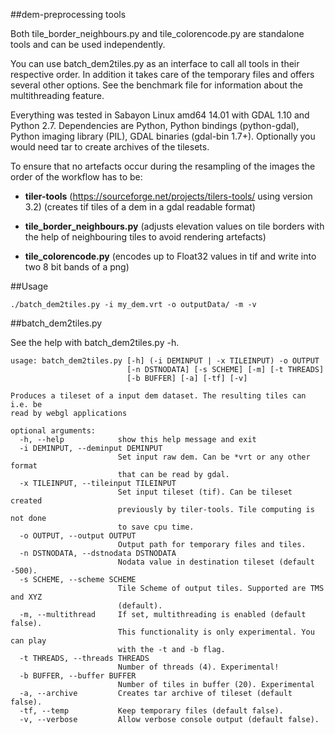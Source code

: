 ##dem-preprocessing tools

Both tile_border_neighbours.py and tile_colorencode.py are standalone tools and can be used independently. 

You can use batch_dem2tiles.py as an interface to call all tools in their respective order.
In addition it takes care of the temporary files and offers several other options.
See the benchmark file for information about the multithreading feature.

Everything was tested in Sabayon Linux amd64 14.01 with GDAL 1.10 and Python 2.7.
Dependencies are Python, Python bindings (python-gdal), Python imaging library (PIL), GDAL binaries (gdal-bin 1.7+).
Optionally you would need tar to create archives of the tilesets.

To ensure that no artefacts occur during the resampling of the images the order of the workflow has to be:

* __tiler-tools__ (https://sourceforge.net/projects/tilers-tools/ using version 3.2)
(creates tif tiles of a dem in a gdal readable format)

* __tile_border_neighbours.py__ 
(adjusts elevation values on tile borders with the help of neighbouring tiles to avoid rendering artefacts)

* __tile_colorencode.py__
(encodes up to Float32 values in tif and write into two 8 bit bands of a png)


##Usage

```
./batch_dem2tiles.py -i my_dem.vrt -o outputData/ -m -v
```

##batch_dem2tiles.py

See the help with batch_dem2tiles.py -h.

```
usage: batch_dem2tiles.py [-h] (-i DEMINPUT | -x TILEINPUT) -o OUTPUT
                          [-n DSTNODATA] [-s SCHEME] [-m] [-t THREADS]
                          [-b BUFFER] [-a] [-tf] [-v]

Produces a tileset of a input dem dataset. The resulting tiles can i.e. be
read by webgl applications

optional arguments:
  -h, --help            show this help message and exit
  -i DEMINPUT, --deminput DEMINPUT
                        Set input raw dem. Can be *vrt or any other format
                        that can be read by gdal.
  -x TILEINPUT, --tileinput TILEINPUT
                        Set input tileset (tif). Can be tileset created
                        previously by tiler-tools. Tile computing is not done
                        to save cpu time.
  -o OUTPUT, --output OUTPUT
                        Output path for temporary files and tiles.
  -n DSTNODATA, --dstnodata DSTNODATA
                        Nodata value in destination tileset (default -500).
  -s SCHEME, --scheme SCHEME
                        Tile Scheme of output tiles. Supported are TMS and XYZ
                        (default).
  -m, --multithread     If set, multithreading is enabled (default false).
                        This functionality is only experimental. You can play
                        with the -t and -b flag.
  -t THREADS, --threads THREADS
                        Number of threads (4). Experimental!
  -b BUFFER, --buffer BUFFER
                        Number of tiles in buffer (20). Experimental
  -a, --archive         Creates tar archive of tileset (default false).
  -tf, --temp           Keep temporary files (default false).
  -v, --verbose         Allow verbose console output (default false).
```



